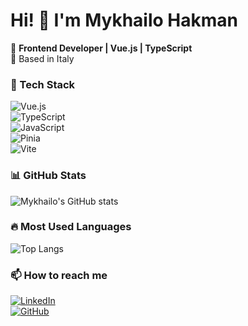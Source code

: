 # Hi! 👋 I'm Mykhailo Hakman  

🚀 **Frontend Developer | Vue.js | TypeScript**  
📍 Based in Italy  

### 🔧 Tech Stack  
![Vue.js](https://img.shields.io/badge/-Vue.js-35495E?logo=vue.js&logoColor=4FC08D&style=flat-square)  
![TypeScript](https://img.shields.io/badge/-TypeScript-3178C6?logo=typescript&logoColor=white&style=flat-square)  
![JavaScript](https://img.shields.io/badge/-JavaScript-F7DF1E?logo=javascript&logoColor=black&style=flat-square)  
![Pinia](https://img.shields.io/badge/-Pinia-FDC500?logo=pinia&logoColor=white&style=flat-square)  
![Vite](https://img.shields.io/badge/-Vite-646CFF?logo=vite&logoColor=white&style=flat-square)  

### 📊 GitHub Stats  
![Mykhailo's GitHub stats](https://github-readme-stats.vercel.app/api?username=deorfeal&show_icons=true&theme=dark)  

### 🔥 Most Used Languages  
![Top Langs](https://github-readme-stats.vercel.app/api/top-langs/?username=deorfeal&layout=compact&theme=dark)  

### 📫 How to reach me  
[![LinkedIn](https://img.shields.io/badge/-LinkedIn-0077B5?logo=linkedin&logoColor=white&style=flat-square)](https://www.linkedin.com/in/your-profile/)  
[![GitHub](https://img.shields.io/badge/-GitHub-181717?logo=github&logoColor=white&style=flat-square)](https://github.com/deorfeal)  
